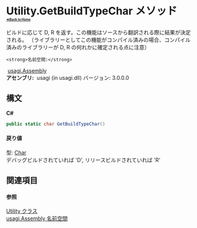 # Utility.GetBuildTypeChar メソッド <div style="font-size:30%"><a href="https://github.com/usagi/usagi.cs/blob/master/docs/Home.md">≪Back to Home</a></div> 

ビルドに応じて D, R を返す。この機能はソースから翻訳される際に結果が決定される。 （ライブラリーとしてこの機能がコンパイル済みの場合、コンパイル済みのライブラリーが D, R の何れかに確定される点に注意）


    <strong>名前空間:</strong>
&nbsp;<a href="N_usagi_Assembly.md">usagi.Assembly</a><br /><strong>アセンブリ:</strong>
&nbsp;usagi (in usagi.dll) バージョン: 3.0.0.0

## 構文

**C#**<br />
``` C#
public static char GetBuildTypeChar()
```


#### 戻り値
型: <a href="http://msdn2.microsoft.com/ja-jp/library/k493b04s" target="_blank">Char</a><br />デバッグビルドされていれば 'D', リリースビルドされていれば 'R'

## 関連項目


#### 参照
<a href="T_usagi_Assembly_Utility.md">Utility クラス</a><br /><a href="N_usagi_Assembly.md">usagi.Assembly 名前空間</a><br />